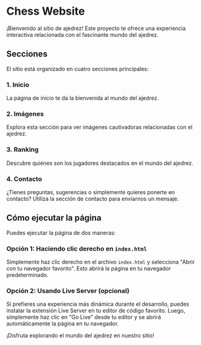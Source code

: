 # Chess Website

¡Bienvenido al sitio de ajedrez! Este proyecto te ofrece una experiencia interactiva relacionada con el fascinante mundo del ajedrez.

## Secciones

El sitio está organizado en cuatro secciones principales:

### 1. Inicio
La página de inicio te da la bienvenida al mundo del ajedrez.

### 2. Imágenes
Explora esta sección para ver imágenes cautivadoras relacionadas con el ajedrez.

### 3. Ranking
Descubre quiénes son los jugadores destacados en el mundo del ajedrez.

### 4. Contacto
¿Tienes preguntas, sugerencias o simplemente quieres ponerte en contacto? Utiliza la sección de contacto para enviarnos un mensaje.

## Cómo ejecutar la página

Puedes ejecutar la página de dos maneras:

### Opción 1: Haciendo clic derecho en `index.html`
Simplemente haz clic derecho en el archivo `index.html` y selecciona "Abrir con tu navegador favorito". Esto abrirá la página en tu navegador predeterminado.

### Opción 2: Usando Live Server (opcional)
Si prefieres una experiencia más dinámica durante el desarrollo, puedes instalar la extensión Live Server en tu editor de código favorito. Luego, simplemente haz clic en "Go Live" desde tu editor y se abrirá automáticamente la página en tu navegador.

¡Disfruta explorando el mundo del ajedrez en nuestro sitio!
